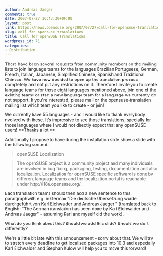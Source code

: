 ```yaml
---
author: Andreas Jaeger
comments: true
date: 2007-07-27 16:43:30+00:00
layout: post
link: https://news.opensuse.org/2007/07/27/call-for-opensuse-translations/
slug: call-for-opensuse-translations
title: Call for openSUSE Translations
wordpress_id: 71
categories:
- Distribution
---
```


There have been several requests from community members on the mailing lists to join language teams for the languages Brazilian Portuguese, German, French, Italian, Japanese, Simplified Chinese, Spanish and Traditional Chinese.  We have now decided to open up the translation process completely and not put any restrictions on it.  Therefore I invite you to create language teams for those eight languages mentioned above, join one of the existing teams or start a new language team for a language we currently do not support.  If you're interested, please mail on the opensuse-translation mailing list which team you like to create - or join!

<!-- more -->We currently have 55 languages - and I would like to thank everybody nvolved with these.  It's impressive to see those translations, specially for those languages where I would not directly expect that any openSUSE users!  **Thanks a lot!**

Additionally I propose to have during the installation slide show a slide with the following content:


<blockquote> openSUSE Localization</blockquote>




<blockquote> The openSUSE project is a community project and many individuals are involved in bug fixing, packaging, testing, documentation and also localization.  Localization for openSUSE specific software is done by different language teams and the localization portal is reachable  under http://i18n.opensuse.org/ .</blockquote>


Each translation teams should then add a new sentence to this parargraphwith e.g. in German "Die deutsche Übersetzung wurde durchgeführt von Karl Eichwalder und Andreas Jaeger " (translated back to English: "The German translation has been done by Karl Eichwalder and Andreas Jaeger" - assuming Karl and myself did the work).

What do you think about this?  Should we add this slide? Should we do it differently?

We're a little bit late with this announcement - sorry about that.  We will try to stretch every deadline to get localized packages into 10.3 and especially Karl Eichwalder and Stephan Kulow will help you to move this forward!
